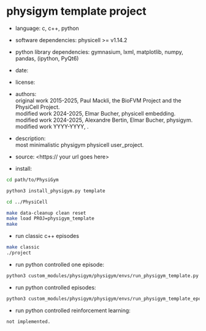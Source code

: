 # physigym template project

+ language: c, c++, python
+ software dependencies: physicell >= v1.14.2
+ python library dependencies: gymnasium, lxml, matplotlib, numpy, pandas, (ipython, PyQt6)
+ date:
+ license: <has to be comatiple with bsb-3-clause>
+ authors: \
    original work 2015-2025, Paul Mackli, the BioFVM Project and the PhysiCell Project. \
    modified work 2024-2025, Elmar Bucher, physicell embedding. \
    modified work 2024-2025, Alexandre Bertin, Elmar Bucher, physigym. \
    modified work YYYY-YYYY, <your name goes here>.

+ description: \
    most minimalistic physigym physicell user_project.

+ source: <https:// your url goes here>

+ install:
```bash
cd path/to/PhysiGym
```
```bash
python3 install_physigym.py template
```
```bash
cd ../PhysiCell
```
```bash
make data-cleanup clean reset
make load PROJ=physigym_template
make
```

+ run classic c++ episodes
```bash
make classic
./project
```

+ run python controlled one episode:
```bash
python3 custom_modules/physigym/physigym/envs/run_physigym_template.py
```

+ run python controlled episodes:
```bash
python3 custom_modules/physigym/physigym/envs/run_physigym_template_eposodes.py
```

+ run python controlled reinforcement learning:
```bash
not implemented.
```

